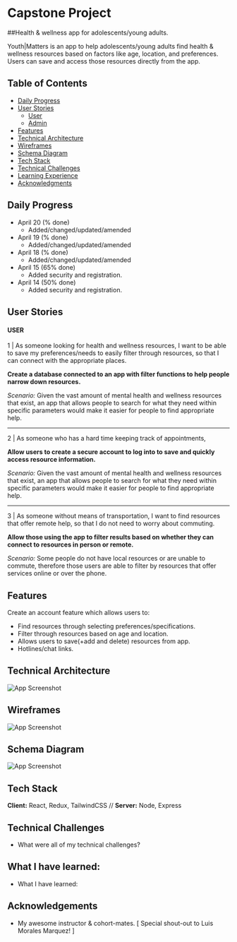 # Capstone Project

##Health & wellness app for adolescents/young adults.

Youth|Matters is an app to help adolescents/young adults find health & wellness resources based on factors like age, location, and preferences. Users can save and access those resources directly from the app.

## Table of Contents
- [Daily Progress](#daily-progress)
- [User Stories](#user-stories)
  - [User](#user)
  - [Admin](#admin)
- [Features](#features)
- [Technical Architecture](#technical-architecture)
- [Wireframes](#wireframes)
- [Schema Diagram](#schema-diagram)
- [Tech Stack](#tech-stack)
- [Technical Challenges](#technical-challenges)
- [Learning Experience](#what-i-have-learned)
- [Acknowledgments](#acknowledgements)


## Daily Progress

- April 20 (% done)
  - Added/changed/updated/amended
- April 19 (% done)
  - Added/changed/updated/amended
- April 18 (% done)
  - Added/changed/updated/amended
- April 15 (65% done)
  - Added security and registration.
- April 14 (50% done)
  - Added security and registration.


## User Stories


#### USER
1 | As someone looking for health and wellness resources,
I want to be able to save my preferences/needs to easily filter through resources, so that I can connect with the appropriate places.

**Create a database connected to an app with filter functions to help people narrow down resources.**

*Scenario:* Given the vast amount of mental health and wellness resources that exist, an app that allows people to search for what they need within specific parameters would make it easier for people to find appropriate help.
____________
2 | As someone who has a hard time keeping track of appointments,

**Allow users to create a secure account to log into to save and quickly access resource information.**

*Scenario:* Given the vast amount of mental health and wellness resources that exist, an app that allows people to search for what they need within specific parameters would make it easier for people to find appropriate help.
______________
3 | As someone without means of transportation,
I want to find resources that offer remote help,
so that I do not need to worry about commuting.

**Allow those using the app to filter results based on whether they can connect to resources in person or remote.**

*Scenario:* Some people do not have local resources or are unable to commute, therefore those users are able to filter by resources that offer services online or over the phone.



## Features

Create an account feature which allows users to:
- Find resources through selecting preferences/specifications.
- Filter through resources based on age and location.
- Allows users to save(+add and delete) resources from app.
- Hotlines/chat links.


## Technical Architecture

![App Screenshot](https://via.placeholder.com/468x300?text=App+Screenshot+Here)


## Wireframes

![App Screenshot](https://via.placeholder.com/468x300?text=App+Screenshot+Here)


## Schema Diagram

![App Screenshot](https://via.placeholder.com/468x300?text=App+Screenshot+Here)



## Tech Stack

**Client:** React, Redux, TailwindCSS // 
**Server:** Node, Express


## Technical Challenges

- What were all of my technical challenges?


## What I have learned:

- What I have learned:


## Acknowledgements

- My awesome instructor & cohort-mates.
  [ Special shout-out to Luis Morales Marquez! ]